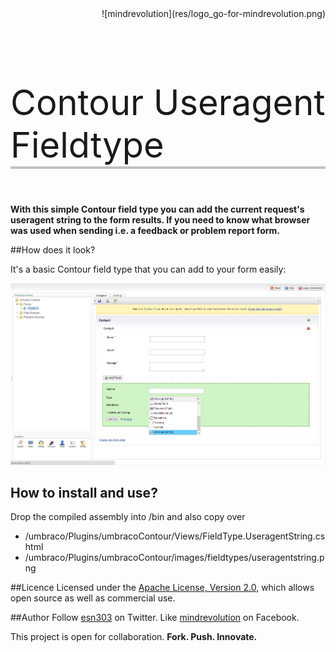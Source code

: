 <div style="text-align:right;">
![mindrevolution](res/logo_go-for-mindrevolution.png)
</div>
<p style="font-size:4em;margin-top:100px;border-bottom:4px solid silver;">Contour Useragent Fieldtype</p>

**With this simple Contour field type you can add the current request's useragent string to the form results. If you need to know what browser was used when sending i.e. a feedback or problem report form.**  

##How does it look?

It's a basic Contour field type that you can add to your form easily:

![Screenshot](readme.md.res/Screenshot.png)

## How to install and use?
Drop the compiled assembly into /bin and also copy over

- /umbraco/Plugins/umbracoContour/Views/FieldType.UseragentString.cshtml
- /umbraco/Plugins/umbracoContour/images/fieldtypes/useragentstring.png

<!--
##Download: Ready to use as an Umbraco Package
You can [download](http://our.umbraco.org/ "Download the Package") "Contour Useragent Fieldtype" as a ready to use Umbraco package and plug it into your site easily.
-->

##Licence
Licensed under the [Apache License, Version 2.0](http://www.apache.org/licenses/LICENSE-2.0.html), which allows open source as well as commercial use.

##Author
Follow [esn303](https://twitter.com/esn303 "@esn303") on Twitter. Like [mindrevolution](https://www.facebook.com/mindrevolution) on Facebook. 

This project is open for collaboration. **Fork. Push. Innovate.**


